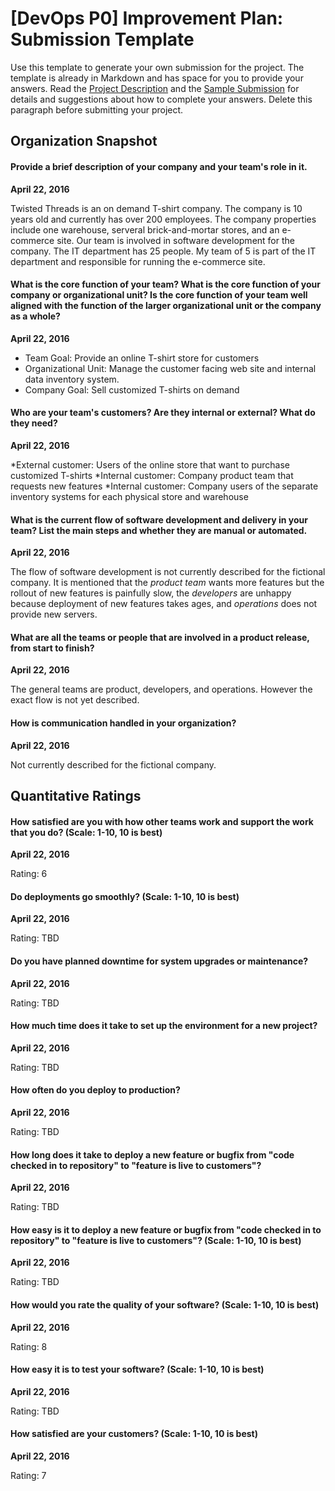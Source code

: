 # [DevOps P0] Improvement Plan: Submission Template

Use this template to generate your own submission for the project. The template is already in Markdown and has space for you to provide your answers. Read the [Project Description](https://github.com/udacity/Project-Descriptions-for-Review/blob/master/DevOps/P0/P0_Fictional_Company.md) and the [Sample Submission](https://github.com/udacity/Project-Descriptions-for-Review/blob/9d7b8dd2c0d6d23fe5ecf768351b68184835a443/DevOps/P0/P0_Sample_Submission.md) for details and suggestions about how to complete your answers. Delete this paragraph before submitting your project. 

## Organization Snapshot

#### Provide a brief description of your company and your team's role in it.

**April 22, 2016** 

Twisted Threads is an on demand T-shirt company. The company is 10 years old and currently has over 200 employees. The company properties include one warehouse, serveral brick-and-mortar stores, and an e-commerce site. Our team is involved in software development for the company. The IT department has 25 people. My team of 5 is part of the IT department and responsible for running the e-commerce site.

#### What is the core function of your team? What is the core function of your company or organizational unit? Is the core function of your team well aligned with the function of the larger organizational unit or the company as a whole?

**April 22, 2016** 

* Team Goal: Provide an online T-shirt store for customers
* Organizational Unit: Manage the customer facing web site and internal data inventory system. 
* Company Goal: Sell customized T-shirts on demand


#### Who are your team's customers? Are they internal or external? What do they need?

**April 22, 2016** 

*External customer: Users of the online store that want to purchase customized T-shirts
*Internal customer: Company product team that requests new features
*Internal customer: Company users of the separate inventory systems for each physical store and warehouse

#### What is the current flow of software development and delivery in your team? List the main steps and whether they are manual or automated. 

**April 22, 2016** 

The flow of software development is not currently described for the fictional company. It is mentioned that the *product team* wants more features but the rollout of new features is painfully slow, the *developers* are unhappy because deployment of new features takes ages, and *operations* does not provide new servers.  

#### What are all the teams or people that are involved in a product release, from start to finish? 

**April 22, 2016** 

The general teams are product, developers, and operations. However the exact flow is not yet described.

#### How is communication handled in your organization? 

**April 22, 2016** 

Not currently described for the fictional company. 

## Quantitative Ratings

#### How satisfied are you with how other teams work and support the work that you do? (Scale: 1-10, 10 is best)

**April 22, 2016** 

Rating: 6

#### Do deployments go smoothly? (Scale: 1-10, 10 is best)

**April 22, 2016** 

Rating: TBD

#### Do you have planned downtime for system upgrades or maintenance? 

**April 22, 2016** 

Rating: TBD

#### How much time does it take to set up the environment for a new project? 

**April 22, 2016** 

Rating: TBD

#### How often do you deploy to production? 

**April 22, 2016** 

Rating: TBD 

#### How long does it take to deploy a new feature or bugfix from "code checked in to repository" to "feature is live to customers"? 

**April 22, 2016** 

Rating: TBD

#### How easy is it to deploy a new feature or bugfix from "code checked in to repository" to "feature is live to customers"? (Scale: 1-10, 10 is best)

**April 22, 2016** 

Rating: TBD

#### How would you rate the quality of your software? (Scale: 1-10, 10 is best)

**April 22, 2016** 

Rating: 8

#### How easy it is to test your software? (Scale: 1-10, 10 is best)

**April 22, 2016** 

Rating: TBD

#### How satisfied are your customers? (Scale: 1-10, 10 is best) 

**April 22, 2016** 

Rating: 7 
